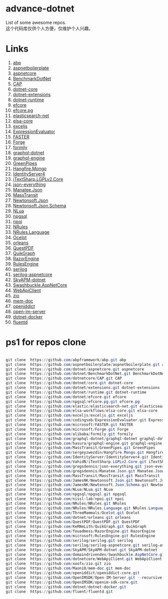 # advance-dotnet
List of some awesome repos.   
这个代码库仅供个人方便，仅维护个人兴趣。

# Links

1. [abp](https://github.com/abpframework/abp)
1. [aspnetboilerplate](https://github.com/aspnetboilerplate/aspnetboilerplate)
1. [aspnetcore](https://github.com/dotnet/aspnetcore)
1. [BenchmarkDotNet](https://github.com/dotnet/BenchmarkDotNet)
1. [CAP](https://github.com/dotnetcore/CAP)
1. [dotnet-core](https://github.com/dotnet/core)
1. [dotnet-extensions](https://github.com/dotnet/extensions)
1. [dotnet-runtime](https://github.com/dotnet/runtime)
1. [efcore](https://github.com/dotnet/efcore)
1. [efcore.pg](https://github.com/npgsql/efcore.pg)
1. [elasticsearch-net](https://github.com/elastic/elasticsearch-net)
1. [elsa-core](https://github.com/elsa-workflows/elsa-core)
1. [exceljs](https://github.com/exceljs/exceljs)
1. [ExpressionEvaluator](https://github.com/codingseb/ExpressionEvaluator)
1. [FASTER](https://github.com/microsoft/FASTER)
1. [Forge](https://github.com/microsoft/Forge)
1. [formily](https://github.com/alibaba/formily)
1. [graphql-dotnet](https://github.com/graphql-dotnet/graphql-dotnet)
1. [graphql-engine](https://github.com/hasura/graphql-engine)
1. [GreenPipes](https://github.com/MassTransit/GreenPipes)
1. [Hangfire.Mongo](https://github.com/sergeyzwezdin/Hangfire.Mongo)
1. [IdentityServer4](https://github.com/IdentityServer/IdentityServer4)
1. [iTextSharp.LGPLv2.Core](https://github.com/VahidN/iTextSharp.LGPLv2.Core)
1. [json-everything](https://github.com/gregsdennis/json-everything)
1. [Manatee.Json](https://github.com/gregsdennis/Manatee.Json)
1. [MassTransit](https://github.com/MassTransit/MassTransit)
1. [Newtonsoft.Json](https://github.com/JamesNK/Newtonsoft.Json)
1. [Newtonsoft.Json.Schema](https://github.com/JamesNK/Newtonsoft.Json.Schema)
1. [NLua](https://github.com/NLua/NLua)
1. [npgsql](https://github.com/npgsql/npgsql)
1. [npoi](https://github.com/nissl-lab/npoi)
1. [NRules](https://github.com/NRules/NRules)
1. [NRules.Language](https://github.com/NRules/NRules.Language)
1. [Ocelot](https://github.com/ThreeMammals/Ocelot)
1. [orleans](https://github.com/dotnet/orleans)
1. [QuestPDF](https://github.com/QuestPDF/QuestPDF)
1. [QuikGraph](https://github.com/KeRNeLith/QuikGraph)
1. [RazorEngine](https://github.com/fouadmess/RazorEngine)
1. [RulesEngine](https://github.com/microsoft/RulesEngine)
1. [serilog](https://github.com/serilog/serilog)
1. [serilog-aspnetcore](https://github.com/serilog/serilog-aspnetcore)
1. [SkyAPM-dotnet](https://github.com/SkyAPM/SkyAPM-dotnet)
1. [Swashbuckle.AspNetCore](https://github.com/domaindrivendev/Swashbuckle.AspNetCore)
1. [WebApiClient](https://github.com/dotnetcore/WebApiClient)
1. [zio](https://github.com/xoofx/zio)
1. [mem-doc](https://github.com/Maoni0/mem-doc)
1. [openiddict](https://github.com/openiddict/openiddict-core)
1. [open-im-server](https://github.com/OpenIMSDK/Open-IM-Server)
1. [dotnet-docker](https://github.com/dotnet/dotnet-docker)
1. [fluentd](https://github.com/fluent/fluentd)

# ps1 for repos clone 


``` powershell

git clone  https://github.com/abpframework/abp.git abp
git clone  https://github.com/aspnetboilerplate/aspnetboilerplate.git aspnetboilerplate
git clone  https://github.com/dotnet/aspnetcore.git aspnetcore
git clone  https://github.com/dotnet/BenchmarkDotNet.git BenchmarkDotNet
git clone  https://github.com/dotnetcore/CAP.git CAP
git clone  https://github.com/dotnet/core.git dotnet-core
git clone  https://github.com/dotnet/extensions.git dotnet-extensions
git clone  https://github.com/dotnet/runtime.git dotnet-runtime
git clone  https://github.com/dotnet/efcore.git efcore
git clone  https://github.com/npgsql/efcore.pg.git efcore.pg
git clone  https://github.com/elastic/elasticsearch-net.git elasticsearch-net
git clone  https://github.com/elsa-workflows/elsa-core.git elsa-core
git clone  https://github.com/exceljs/exceljs.git exceljs
git clone  https://github.com/codingseb/ExpressionEvaluator.git ExpressionEvaluator
git clone  https://github.com/microsoft/FASTER.git FASTER
git clone  https://github.com/microsoft/Forge.git Forge
git clone  https://github.com/alibaba/formily.git formily
git clone  https://github.com/graphql-dotnet/graphql-dotnet graphql-dotnet
git clone  https://github.com/hasura/graphql-engine.git graphql-engine
git clone  https://github.com/MassTransit/GreenPipes.git GreenPipes
git clone  https://github.com/sergeyzwezdin/Hangfire.Mongo.git Hangfire.Mongo
git clone  https://github.com/IdentityServer/IdentityServer4.git IdentityServer4
git clone  https://github.com/VahidN/iTextSharp.LGPLv2.Core.git iTextSharp.LGPLv2.Core
git clone  https://github.com/gregsdennis/json-everything.git json-everything
git clone  https://github.com/gregsdennis/Manatee.Json.git Manatee.Json
git clone  https://github.com/MassTransit/MassTransit.git MassTransit
git clone  https://github.com/JamesNK/Newtonsoft.Json.git Newtonsoft.Json
git clone  https://github.com/JamesNK/Newtonsoft.Json.Schema.git Newtonsoft.Json.Schema
git clone  https://github.com/NLua/NLua.git NLua
git clone  https://github.com/npgsql/npgsql.git npgsql
git clone  https://github.com/nissl-lab/npoi.git npoi
git clone  https://github.com/NRules/NRules.git NRules
git clone  https://github.com/NRules/NRules.Language.git NRules.Language
git clone  https://github.com/ThreeMammals/Ocelot.git Ocelot
git clone  https://github.com/dotnet/orleans.git orleans
git clone  https://github.com/QuestPDF/QuestPDF.git QuestPDF
git clone  https://github.com/KeRNeLith/QuikGraph.git QuikGraph
git clone  https://github.com/fouadmess/RazorEngine.git RazorEngine
git clone  https://github.com/microsoft/RulesEngine.git RulesEngine
git clone  https://github.com/serilog/serilog.git serilog
git clone  https://github.com/serilog/serilog-aspnetcore.git serilog-aspnetcore
git clone  https://github.com/SkyAPM/SkyAPM-dotnet.git SkyAPM-dotnet
git clone  https://github.com/domaindrivendev/Swashbuckle.AspNetCore.git Swashbuckle.AspNetCore
git clone  https://github.com/dotnetcore/WebApiClient.git WebApiClient
git clone  https://github.com/xoofx/zio.git zio
git clone  https://github.com/Maoni0/mem-doc.git mem-doc
git clone  https://github.com/openiddict/openiddict-core.git
git clone  https://github.com/OpenIMSDK/Open-IM-Server.git --recursive
git clone  https://github.com/OpenIMSDK/openim-sdk-core.git
git clone  https://github.com/dotnet/dotnet-docker.git
git clone  https://github.com/fluent/fluentd.git

```
